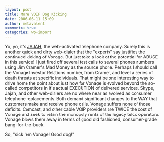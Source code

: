 ```yaml
---
layout: post
title: More VOIP Dog Kicking
date: 2006-06-11 15:09
author: metavalent
comments: true
categories: wp-import
---
```

Yo, yo, it's <a href="https://www.jajah.com/">JAJAH</a>, the web-activated telephone company.  Surely this is another quick and dirty web-dialer that the "experts" say justifies the continued kicking of Vonage.  But just take a look at the potential for ABUSE in this service!  I just fired off several test calls to several phones numbers using Jim Cramer's Mad Money as the source phone. Perhaps I should call the Vonage Investor Relations number, from Cramer, and level a series of death threats at specific individuals.  That might be one interesting way to drive home the point about just how far Vonage is evolved beyond the so-called competitors in it's actual EXECUTION of delivered services.  Skype, Jajah, and other web-dialers are no where near as evolved as consumer telephone replacements.  Both demand significant changes to the WAY that customers make and receive phone calls.  Vonage suffers none of those deficits.  Comcast, and other cable VOIP providers are TWICE the cost of Vonage and seek to retain the monopoly rents of the legacy telco operators.  Vonage blows them away in terms of good old fashioned, consumer-grade bang-for-the-buck.

So, "sick 'em Vonage!  Good dog!"
